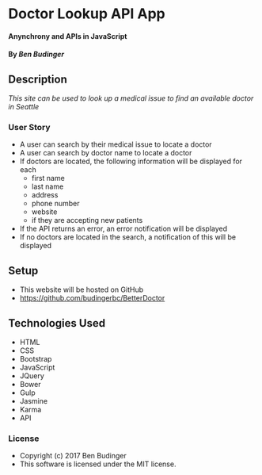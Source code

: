# Doctor Lookup API App

#### Anynchrony and APIs in JavaScript

#### By _Ben Budinger_

## Description

_This site can be used to look up a medical issue to find an available doctor in Seattle_

### User Story

* A user can search by their medical issue to locate a doctor
* A user can search by doctor name to locate a doctor
* If doctors are located, the following information will be displayed for each
  * first name
  * last name
  * address
  * phone number
  * website
  * if they are accepting new patients
* If the API returns an error, an error notification will be displayed
* If no doctors are located in the search, a notification of this will be displayed

## Setup

* This website will be hosted on GitHub
* https://github.com/budingerbc/BetterDoctor

## Technologies Used

* HTML
* CSS
* Bootstrap
* JavaScript
* JQuery
* Bower
* Gulp
* Jasmine
* Karma
* API

### License

* Copyright (c) 2017 Ben Budinger
* This software is licensed under the MIT license.
